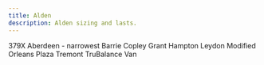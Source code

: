```yaml
---
title: Alden
description: Alden sizing and lasts.
---
```



379X
Aberdeen - narrowest
Barrie
Copley
Grant
Hampton
Leydon
Modified
Orleans
Plaza
Tremont
TruBalance
Van


<!-- Uncommon Lasts

CDI
Classic

Elle

Kendal

M58
M75
Mitch

Snap
Stroller
Super D
Tom

TruDepth
TruFlare
TruForm
TruLine
TruSquare
TruTred
-->